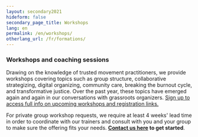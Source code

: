 ```yaml
---
layout: secondary2021
hideform: false
secondary_page_title: Workshops
lang: en
permalink: /en/workshops/
otherlang_url: /fr/formations/
---
```

### Workshops and coaching sessions

Drawing on the knowledge of trusted movement practitioners, we provide workshops covering topics such as group structure, collaborative strategizing, digital organizing, community care, breaking the burnout cycle, and transformative justice. Over the past year, these topics have emerged again and again in our conversations with grassroots organizers. [Sign up to access full info on upcoming workshops and registration links.](https://www.lehub.ca/en/#inscription)

For private group workshop requests, we require at least 4 weeks' lead time in order to coordinate with our trainers and consult with you and your group to make sure the offering fits your needs. **[Contact us here](https://www.lehub.ca/en/#contact) to get started**.